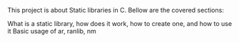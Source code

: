 This project is about Static libraries in C.
Bellow are the covered sections:

What is a static library, how does it work, how to create one, and how to use it
Basic usage of ar, ranlib, nm
